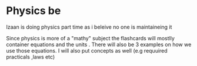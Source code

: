 # Physics be 

Izaan is doing physics part time as i beleive no one is maintaineing it

Since physics is more of a "mathy" subject the flashcards will mostlly container equations and  the units . There will also be 3 examples on how we use those equations. I will also put concepts as well (e.g requuired practicals ,laws etc)
